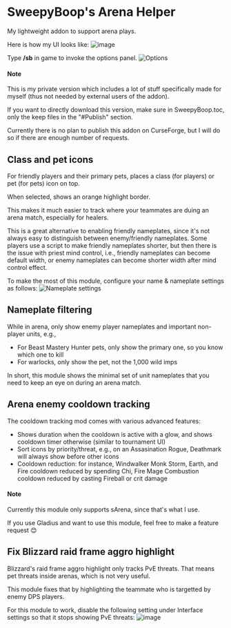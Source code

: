 # SweepyBoop's Arena Helper
My lightweight addon to support arena plays.

Here is how my UI looks like:
![image](https://user-images.githubusercontent.com/78008331/212603812-af58c455-962c-45d2-8dc4-2c82cab7cd53.png)

Type **/sb** in game to invoke the options panel.
![Options](https://user-images.githubusercontent.com/78008331/219558070-c82f07b5-bb3e-47e9-84a2-95ed0627033f.png)


#### Note
This is my private version which includes a lot of stuff specifically made for myself (thus not needed by external users of the addon).

If you want to directly download this version, make sure in SweepyBoop.toc, only the keep files in the "#Publish" section.

Currently there is no plan to publish this addon on CurseForge, but I will do so if there are enough number of requests.

## Class and pet icons
For friendly players and their primary pets, places a class (for players) or pet (for pets) icon on top.

When selected, shows an orange highlight border.

This makes it much easier to track where your teammates are duing an arena match, especially for healers.

This is a great alternative to enabling friendly nameplates, since it's not always easy to distinguish between enemy/friendly nameplates. Some players use a script to make friendly nameplates shorter, but then there is the issue with priest mind control, i.e., friendly nameplates can become default width, or enemy nameplates can become shorter width after mind control effect.

To make the most of this module, configure your name & nameplate settings as follows:
![Nameplate settings](https://user-images.githubusercontent.com/78008331/219557897-5c1f0d38-9a64-408c-b1b5-6d7f8207899b.png)

## Nameplate filtering
While in arena, only show enemy player nameplates and important non-player units, e.g.,
- For Beast Mastery Hunter pets, only show the primary one, so you know which one to kill
- For warlocks, only show the pet, not the 1,000 wild imps

In short, this module shows the minimal set of unit nameplates that you need to keep an eye on during an arena match.

## Arena enemy cooldown tracking
The cooldown tracking mod comes with various advanced features:
- Shows duration when the cooldown is active with a glow, and shows cooldown timer otherwise (similar to tournament UI)
- Sort icons by priority/threat, e.g., on an Assasination Rogue, Deathmark will always show before other icons
- Cooldown reduction: for instance, Windwalker Monk Storm, Earth, and Fire cooldown reduced by spending Chi, Fire Mage Combustion cooldown reduced by casting Fireball or crit damage

#### Note
Currently this module only supports sArena, since that's what I use.

If you use Gladius and want to use this module, feel free to make a feature request 😊

## Fix Blizzard raid frame aggro highlight
Blizzard's raid frame aggro highlight only tracks PvE threats. That means pet threats inside arenas, which is not very useful.

This module fixes that by highlighting the teammate who is targetted by enemy DPS players.

For this module to work, disable the following setting under Interface settings so that it stops showing PvE threats:
![image](https://user-images.githubusercontent.com/78008331/216872796-737ec8a0-336b-4721-a122-bb9daaf70583.png)


